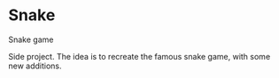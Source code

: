 # Snake
Snake game

Side project. The idea is to recreate the famous snake game, with some new additions.
